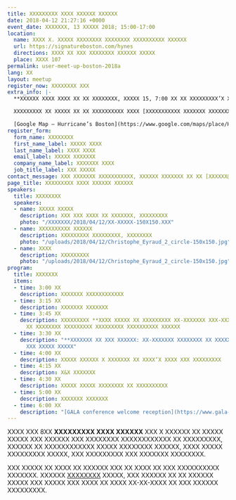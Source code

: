 ```yaml
---
title: XXXXXXXXX XXXX XXXXXX XXXXXX
date: 2018-04-12 21:27:16 +0000
event_date: XXXXXXX, 13 XXXXX 2018; 15:00-17:00
location:
  name: XXXX X. XXXXX XXXXXXXX XXXXXXXX XXXXXXXXXX XXXXXX
  url: https://signatureboston.com/hynes
  directions: XXXX XX XXX XXXXXXXX XXXXXX XXXXX
  place: XXXX 107
permalink: user-meet-up-boston-2018a
lang: XX
layout: meetup
register_now: XXXXXXXX XXX
extra_info: |-
  **XXXXXX XXXX XXXX XX XX XXXXXXXX, XXXXX 15, 7:00 XX XX XXXXXXXXX’X XXX “X XXX X’ XXXXX,” XXXX XXXXXXXXXXX XXXXXXX XXXXXXX.**

  XXXXXXXXX XX XXXXX XX XX XXXXXXXXXX XXXX [XXXXXXXXXXX XXXXXXX XXXXXXX](XXXXX://XXX.XXXXXXXXXXXXXXXXXXXXXXXXX.XXX) XXX XX XXXXXXX XX XXXXX XXXXX, XXXXXX, XXXXXXXXX, XXX XXX! XXXX XXXX XXX XXXX XXXXX XXXXX XXX X XXXXX XXXXX.

  [Google Map – Hurricane’s Boston](https://www.google.com/maps/place/Hurricane's+at+the+Garden/@42.3648176,-71.0629828,17z/data=!3m1!4b1!4m5!3m4!1s0x89e3708e325b05ad:0xe11ddd5e9c5ee75e!8m2!3d42.3648137!4d-71.0607941)
register_form:
  form_name: XXXXXXXX
  first_name_label: XXXXX XXXX
  last_name_label: XXXX XXXX
  email_label: XXXXX XXXXXXX
  company_name_label: XXXXXXX XXXX
  job_title_label: XXX XXXXX
contact_message: XXX XXXXXXX XXXXXXXXXXX, XXXXXX XXXXXXX XX XX [XXXXXX@XXXXXXXXX.XXX](XXXXXX:XXXXXX@XXXXXXXXX.XXX)
page_title: XXXXXXXXX XXXX XXXXXX XXXXXX
speakers:
  title: XXXXXXXX
  speakers:
  - name: XXXXX XXXXX
    description: XXX XXX XXXX XX XXXXXXX, XXXXXXXXX
    photo: "/XXXXXXX/2018/04/12/XX-XXXXX-150X150.XXX"
  - name: XXXXXXXXXX XXXXXX
    description: XXXXXXXXX XXXXXXXXX, XXXXXXXX
    photo: "/uploads/2018/04/12/Christophe_Eyraud_2_circle-150x150.jpg"
  - name: XXXX
    description: XXXXXXXXX
    photo: "/uploads/2018/04/12/Christophe_Eyraud_2_circle-150x150.jpg"
program:
  title: XXXXXXX
  items:
  - time: 3:00 XX
    description: XXXXXXX XXXXXXXXXXXX
  - time: 3:15 XX
    description: XXXXXXX XXXXXXX
  - time: 3:45 XX
    description: XXXXXXXXX **XXXX XXXXX XX XXXXXXXXX XX-XXXXXXX XXX-XXXXXXXXXXXXX**
      XX XXXXXXXX XXXXXXXXX XXXXXXXXX XXXXXXXXXX XXXXXX
  - time: 3:30 XX
    description: "**XXXXXXX XX XXX XXXXXX: XX-XXXXXXX XXXXXXXX XX XXXXXXXXX** XX XXXXXXXXX
      XXX XXXXX XXXXX"
  - time: 4:00 XX
    description: XXXXX XXXXXX X XXXXXXX XX XXXX’X XXXX XXX XXXXXXXXX
  - time: 4:15 XX
    description: X&X XXXXXXX
  - time: 4:30 XX
    description: XXXXX XXXXX XXXXXXXX XX XXXXXXXXXX
  - time: 5:00 XX
    description: XXXXXXX XXXXXXX
  - time: 6:00 XX
    description: "[GALA conference welcome reception](https://www.gala-global.org/conference/gala-2018-boston/evening-activities)"
---
```

XXXX XXX 8XX **XXXXXXXXX XXXX XXXXXX** XXX X XXXXXX  XX XXXXX XXXXX XXX XXXXXX XXX XXXXXXXX XXXXXXXXXXXX XX XXXXXXXXX,  XXXXXX XX XXXXXXXXXXXX XXXXX XXXXXXXX XXXXXX, XXXX XXXXX XXXXXXXXX  XXXXX, XXX XXXXXXXXX XXX XXXXXXX XXXXXXXX.

XXX XXXXX XX XXXX XX XXXXXX XXX XX XXXX XX XXX XXXXXXXXXX XXXXXXX. XXXXXX [XXXXXXXX](#register) XXXXX, XXX XXXXXX XX XX XXXXXX XXXXX XXX XXXXX XXX XXXX XX XXXX XX-XX-XXXX XX XXX XXXXXX XXXXXXXXX.
